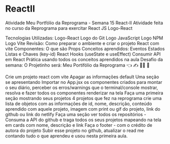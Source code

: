 # ReactII
Atividade Meu Portfólio da Reprograma - Semana 15 React-II
Atividade feita no curso da Reprograma para exercitar React JS Logo-React

Tecnologias Utilizadas:
Logo-React Logo do Git Logo JavaScript Logo NPM Logo Vite
Revisão:
Como preparar o ambiente e criar o projeto React com vite
Componentes: O que são
Props
Conceitos aprendidos:
Eventos
Estados
Listas e Chaves (key-id)
React Hooks (useState e useEffect)
Consumir API em React
Prática usando todos os conceitos aprendidos na aula
Desafio da semana:
O Projetinho será: Meu Portifólio da Reprograma 👈 ✍️ 👩‍💻 📖

Crie um projeto react com vite
Apagar as informações default
Uma seção se apresentando
Importar no App.jsx os componentes criados para montar o seu diário, perceber os erros/warnings que o terminal/console mostrar, resolva e fazer todos os componentes renderizar na tela
Faça uma primeira seção mostrando seus projetos 4 projetos que fez na reprograma crie uma lista de objetos com as informações de id, nome, descrição, conteúdo aprendido com aquele projeto, imagem com print ou gif do projeto, link do github ou link do netlify
Faça uma seção ver todos os repositórios - Consuma a API do github e traga todos os seus projetos mapeando na tela em cards com nome, descrição e link
Faça o footer - com o crédito de autora do projeto
Subir esse projeto no github, atualizar o read me contando tudo o que aprendeu e usou nesta primeira aula.
